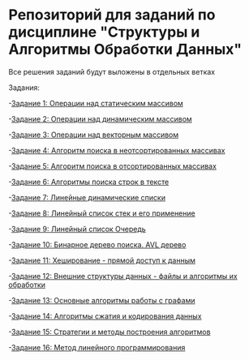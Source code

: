 # Репозиторий для заданий по дисциплине "Структуры и Алгоритмы Обработки Данных"
Все решения заданий будут выложены в отдельных ветках

Задания:

-[Задание 1: Операции над статическим массивом](https://github.com/tarassio123/1/blob/main/1%20massive)

-[Задание 2: Операции над динамическим массивом](https://github.com/tarassio123/1/blob/main/Dynamic%20arrays)

-[Задание 3: Операции над векторным массивом](https://github.com/tarassio123/1/blob/main/Vector%20arrays)

-[Задание 4: Алгоритм поиска в неотсортированных массивах](https://github.com/tarassio123/1/blob/main/4%20Algorithm)

-[Задание 5: Алгоритм поиска в отсортированных массивах](https://github.com/tarassio123/1/blob/main/5%20Algorithm)

-[Задание 6: Алгоритмы поиска строк в тексте](https://github.com/tarassio123/1/blob/main/6%20Algorithm)

-[Задание 7: Линейные динамические списки](https://github.com/tarassio123/1/blob/main/7%20Algorithm)

-[Задание 8: Линейный список стек и его применение](https://github.com/tarassio123/1/blob/main/8%20Stack)

-[Задание 9: Линейный список Очередь](https://github.com/tarassio123/1/blob/main/9%20Algorithm)

-[Задание 10: Бинарное дерево поиска. AVL дерево](https://github.com/tarassio123/1/blob/main/10%20Algorithm)

-[Задание 11: Хеширование - прямой доступ к данным](https://github.com/tarassio123/1/blob/main/11%20Algorithm)

-[Задание 12: Внешние структуры данных - файлы  и алгоритмы их обработки]()

-[Задание 13: Основные алгоритмы работы с графами]()

-[Задание 14: Алгоритмы сжатия и кодирования данных]()

-[Задание 15: Стратегии и методы построения алгоритмов]()

-[Задание 16: Метод линейного программирования]()


